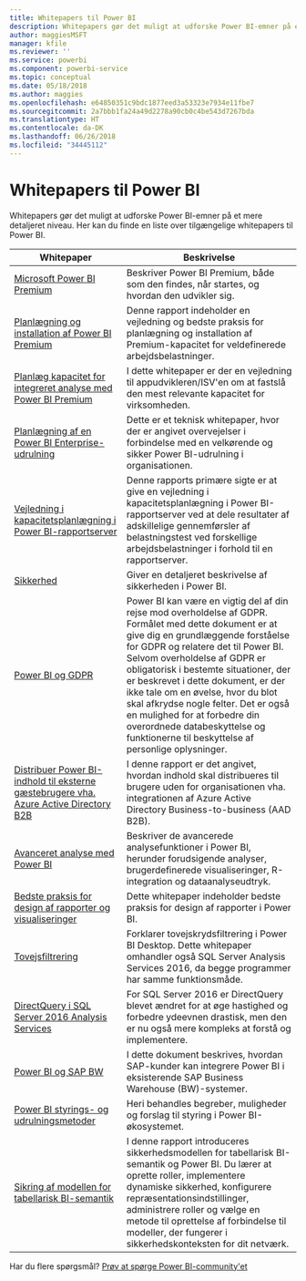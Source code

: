 ```yaml
---
title: Whitepapers til Power BI
description: Whitepapers gør det muligt at udforske Power BI-emner på et mere detaljeret niveau.
author: maggiesMSFT
manager: kfile
ms.reviewer: ''
ms.service: powerbi
ms.component: powerbi-service
ms.topic: conceptual
ms.date: 05/18/2018
ms.author: maggies
ms.openlocfilehash: e64850351c9bdc1877eed3a53323e7934e11fbe7
ms.sourcegitcommit: 2a7bbb1fa24a49d2278a90cb0c4be543d7267bda
ms.translationtype: HT
ms.contentlocale: da-DK
ms.lasthandoff: 06/26/2018
ms.locfileid: "34445112"
---
```

# <a name="whitepapers-for-power-bi"></a>Whitepapers til Power BI

Whitepapers gør det muligt at udforske Power BI-emner på et mere detaljeret niveau. Her kan du finde en liste over tilgængelige whitepapers til Power BI.

| Whitepaper | Beskrivelse |
| --- | --- |
| [Microsoft Power BI Premium](https://aka.ms/pbipremiumwhitepaper) |Beskriver Power BI Premium, både som den findes, når startes, og hvordan den udvikler sig. |
| [Planlægning og installation af Power BI Premium](https://aka.ms/Premium-Capacity-Planning-Deployment)| Denne rapport indeholder en vejledning og bedste praksis for planlægning og installation af Premium-kapacitet for veldefinerede arbejdsbelastninger.|
| [Planlæg kapacitet for integreret analyse med Power BI Premium](https://aka.ms/pbiewhitepaper) |I dette whitepaper er der en vejledning til appudvikleren/ISV'en om at fastslå den mest relevante kapacitet for virksomheden. |
| [Planlægning af en Power BI Enterprise-udrulning](https://aka.ms/pbienterprisedeploy) |Dette er et teknisk whitepaper, hvor der er angivet overvejelser i forbindelse med en velkørende og sikker Power BI-udrulning i organisationen. |
| [Vejledning i kapacitetsplanlægning i Power BI-rapportserver](report-server/capacity-planning.md) |Denne rapports primære sigte er at give en vejledning i kapacitetsplanlægning i Power BI-rapportserver ved at dele resultater af adskillelige gennemførsler af belastningstest ved forskellige arbejdsbelastninger i forhold til en rapportserver. |
| [Sikkerhed](service-admin-power-bi-security.md) |Giver en detaljeret beskrivelse af sikkerheden i Power BI. |
| [Power BI og GDPR](https://aka.ms/power-bi-gdpr-whitepaper)| Power BI kan være en vigtig del af din rejse mod overholdelse af GDPR. Formålet med dette dokument er at give dig en grundlæggende forståelse for GDPR og relatere det til Power BI. Selvom overholdelse af GDPR er obligatorisk i bestemte situationer, der er beskrevet i dette dokument, er der ikke tale om en øvelse, hvor du blot skal afkrydse nogle felter. Det er også en mulighed for at forbedre din overordnede databeskyttelse og funktionerne til beskyttelse af personlige oplysninger.|
| [Distribuer Power BI-indhold til eksterne gæstebrugere vha. Azure Active Directory B2B](https://aka.ms/powerbi-b2b-whitepaper)|I denne rapport er det angivet, hvordan indhold skal distribueres til brugere uden for organisationen vha. integrationen af Azure Active Directory Business-to-business (AAD B2B).|
| [Avanceret analyse med Power BI](https://info.microsoft.com/advanced-analytics-with-power-bi.html?Is=Website) |Beskriver de avancerede analysefunktioner i Power BI, herunder forudsigende analyser, brugerdefinerede visualiseringer, R-integration og dataanalyseudtryk. |
| [Bedste praksis for design af rapporter og visualiseringer](power-bi-visualization-best-practices.md) |Dette whitepaper indeholder bedste praksis for design af rapporter i Power BI. |
| [Tovejsfiltrering](desktop-bidirectional-filtering.md) |Forklarer tovejskrydsfiltrering i Power BI Desktop. Dette whitepaper omhandler også SQL Server Analysis Services 2016, da begge programmer har samme funktionsmåde. |
| [DirectQuery i SQL Server 2016 Analysis Services](https://blogs.msdn.microsoft.com/analysisservices/2017/04/06/directquery-in-sql-server-2016-analysis-services-whitepaper/) |For SQL Server 2016 er DirectQuery blevet ændret for at øge hastighed og forbedre ydeevnen drastisk, men den er nu også mere kompleks at forstå og implementere. |
| [Power BI og SAP BW](https://aka.ms/powerbiandsapbw)| I dette dokument beskrives, hvordan SAP-kunder kan integrere Power BI i eksisterende SAP Business Warehouse (BW)-systemer.|
| [Power BI styrings- og udrulningsmetoder](http://go.microsoft.com/fwlink/?LinkId=785915&clcid=0x409) | Heri behandles begreber, muligheder og forslag til styring i Power BI-økosystemet. |
| [Sikring af modellen for tabellarisk BI-semantik](http://download.microsoft.com/download/D/2/0/D20E1C5F-72EA-4505-9F26-FEF9550EFD44/Securing%20the%20Tabular%20BI%20Semantic%20Model.docx) |I denne rapport introduceres sikkerhedsmodellen for tabellarisk BI-semantik og Power BI. Du lærer at oprette roller, implementere dynamiske sikkerhed, konfigurere repræsentationsindstillinger, administrere roller og vælge en metode til oprettelse af forbindelse til modeller, der fungerer i sikkerhedskonteksten for dit netværk. |

Har du flere spørgsmål? [Prøv at spørge Power BI-community'et](http://community.powerbi.com/)
